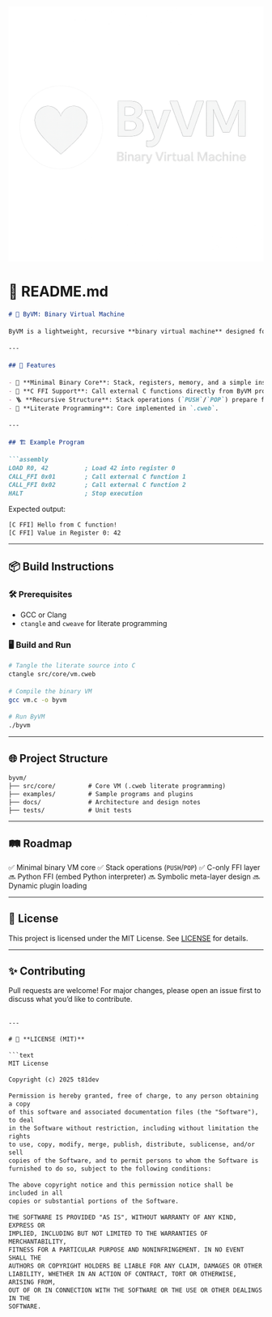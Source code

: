 ![ByVM Banner](assets/banner.png)
# 📖 **README.md**

````markdown
# 🖤 ByVM: Binary Virtual Machine

ByVM is a lightweight, recursive **binary virtual machine** designed for experimentation with symbolic computation, meta-programming, and FFI (Foreign Function Interfaces). Inspired by previous ternary-based architectures, ByVM reimagines the core as a binary system to align with modern hardware.

---

## 🚀 Features

- 🧠 **Minimal Binary Core**: Stack, registers, memory, and a simple instruction set.
- 🔌 **C FFI Support**: Call external C functions directly from ByVM programs.
- 🪜 **Recursive Structure**: Stack operations (`PUSH`/`POP`) prepare for higher-order symbolic layers.
- 📖 **Literate Programming**: Core implemented in `.cweb`.

---

## 🏗 Example Program

```assembly
LOAD R0, 42          ; Load 42 into register 0
CALL_FFI 0x01        ; Call external C function 1
CALL_FFI 0x02        ; Call external C function 2
HALT                 ; Stop execution
````

Expected output:

```
[C FFI] Hello from C function!
[C FFI] Value in Register 0: 42
```

---

## 📦 Build Instructions

### 🛠 Prerequisites

* GCC or Clang
* `ctangle` and `cweave` for literate programming

### 🖥 Build and Run

```bash
# Tangle the literate source into C
ctangle src/core/vm.cweb

# Compile the binary VM
gcc vm.c -o byvm

# Run ByVM
./byvm
```

---

## 🌐 Project Structure

```
byvm/
├── src/core/         # Core VM (.cweb literate programming)
├── examples/         # Sample programs and plugins
├── docs/             # Architecture and design notes
├── tests/            # Unit tests
```

---

## 🛤 Roadmap

✅ Minimal binary VM core
✅ Stack operations (`PUSH`/`POP`)
✅ C-only FFI layer
🔜 Python FFI (embed Python interpreter)
🔜 Symbolic meta-layer design
🔜 Dynamic plugin loading

---

## 📝 License

This project is licensed under the MIT License. See [LICENSE](LICENSE) for details.

---

## ✨ Contributing

Pull requests are welcome! For major changes, please open an issue first to discuss what you’d like to contribute.

````

---

# 📄 **LICENSE (MIT)**  

```text
MIT License

Copyright (c) 2025 t81dev

Permission is hereby granted, free of charge, to any person obtaining a copy
of this software and associated documentation files (the "Software"), to deal
in the Software without restriction, including without limitation the rights
to use, copy, modify, merge, publish, distribute, sublicense, and/or sell
copies of the Software, and to permit persons to whom the Software is
furnished to do so, subject to the following conditions:

The above copyright notice and this permission notice shall be included in all
copies or substantial portions of the Software.

THE SOFTWARE IS PROVIDED "AS IS", WITHOUT WARRANTY OF ANY KIND, EXPRESS OR
IMPLIED, INCLUDING BUT NOT LIMITED TO THE WARRANTIES OF MERCHANTABILITY,
FITNESS FOR A PARTICULAR PURPOSE AND NONINFRINGEMENT. IN NO EVENT SHALL THE
AUTHORS OR COPYRIGHT HOLDERS BE LIABLE FOR ANY CLAIM, DAMAGES OR OTHER
LIABILITY, WHETHER IN AN ACTION OF CONTRACT, TORT OR OTHERWISE, ARISING FROM,
OUT OF OR IN CONNECTION WITH THE SOFTWARE OR THE USE OR OTHER DEALINGS IN THE
SOFTWARE.
````
